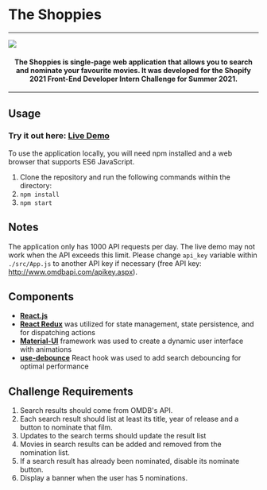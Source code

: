 # The Shoppies
------------

![](https://github.com/yewinston/The-Shoppies/raw/master/src/components/media/gif/theshoppies.gif)
#### <center>The Shoppies is single-page web application that allows you to search and nominate your favourite movies. It was developed for the Shopify 2021 Front-End Developer Intern Challenge for Summer 2021.</center>

------------
## Usage
### Try it out here: [Live Demo](https://yewinston.github.io/The-Shoppies/ "Live Demo")
To use the application locally, you will need npm installed and a web browser that supports ES6 JavaScript.
1. Clone the repository and run the following commands within the directory:
2. `npm install`
3. `npm start`


## Notes
The application only has 1000 API requests per day. The live demo may not work when the API exceeds this limit. Please change `api_key` variable within `./src/App.js` to another API key if necessary (free API key: http://www.omdbapi.com/apikey.aspx).

## Components
- **[React.js](https://reactjs.org/ "React.js")**
- **[React Redux](https://react-redux.js.org/ "React Redux")** was utilized for state management, state persistence, and for dispatching actions
- **[Material-UI](https://material-ui.com/ "Material-UI")** framework was used to create a dynamic user interface with animations
- **[use-debounce](https://www.npmjs.com/package/use-debounce "use-debounce")**  React hook was used to add search debouncing for optimal performance

## Challenge Requirements
1. Search results should come from OMDB's API.
2. Each search result should list at least its title, year of release and a button to nominate that film.
3. Updates to the search terms should update the result list
4. Movies in search results can be added and removed from the nomination list.
5. If a search result has already been nominated, disable its nominate button.
6. Display a banner when the user has 5 nominations.





